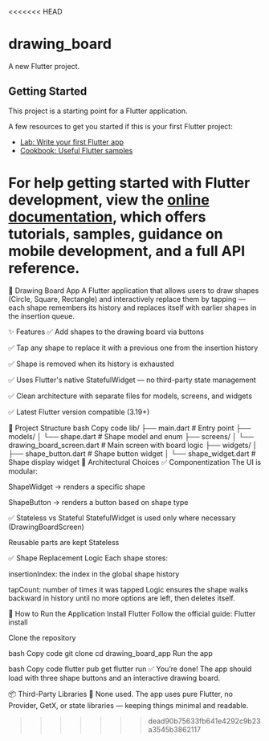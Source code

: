 <<<<<<< HEAD
# drawing_board

A new Flutter project.

## Getting Started

This project is a starting point for a Flutter application.

A few resources to get you started if this is your first Flutter project:

- [Lab: Write your first Flutter app](https://docs.flutter.dev/get-started/codelab)
- [Cookbook: Useful Flutter samples](https://docs.flutter.dev/cookbook)

For help getting started with Flutter development, view the
[online documentation](https://docs.flutter.dev/), which offers tutorials,
samples, guidance on mobile development, and a full API reference.
=======
🧩 Drawing Board App
A Flutter application that allows users to draw shapes (Circle, Square, Rectangle) and interactively replace them by tapping — each shape remembers its history and replaces itself with earlier shapes in the insertion queue.

✨ Features
✅ Add shapes to the drawing board via buttons

✅ Tap any shape to replace it with a previous one from the insertion history

✅ Shape is removed when its history is exhausted

✅ Uses Flutter's native StatefulWidget — no third-party state management

✅ Clean architecture with separate files for models, screens, and widgets

✅ Latest Flutter version compatible (3.19+)

📁 Project Structure
bash
Copy code
lib/
├── main.dart                   # Entry point
├── models/
│   └── shape.dart              # Shape model and enum
├── screens/
│   └── drawing_board_screen.dart  # Main screen with board logic
├── widgets/
│   ├── shape_button.dart       # Shape button widget
│   └── shape_widget.dart       # Shape display widget
🧱 Architectural Choices
✅ Componentization
The UI is modular:

ShapeWidget → renders a specific shape

ShapeButton → renders a button based on shape type

✅ Stateless vs Stateful
StatefulWidget is used only where necessary (DrawingBoardScreen)

Reusable parts are kept Stateless

✅ Shape Replacement Logic
Each shape stores:

insertionIndex: the index in the global shape history

tapCount: number of times it was tapped Logic ensures the shape walks backward in history until no more options are left, then deletes itself.

🧩 How to Run the Application
Install Flutter
Follow the official guide: Flutter install

Clone the repository

bash
Copy code
git clone <your-repo-url>
cd drawing_board_app
Run the app

bash
Copy code
flutter pub get
flutter run
✅ You’re done! The app should load with three shape buttons and an interactive drawing board.

📦 Third-Party Libraries
🚫 None used. The app uses pure Flutter, no Provider, GetX, or state libraries — keeping things minimal and readable.
>>>>>>> dead90b75633fb641e4292c9b23a3545b3862117
